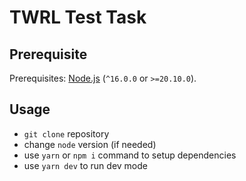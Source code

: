 # TWRL Test Task

## Prerequisite

Prerequisites: [Node.js](https://nodejs.org/) (`^16.0.0` or `>=20.10.0`).

## Usage

-   `git clone` repository
-   change `node` version (if needed)
-   use `yarn` or `npm i` command to setup dependencies
-   use `yarn dev` to run dev mode

